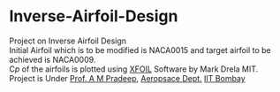 # Inverse-Airfoil-Design  
Project on Inverse Airfoil Design  
Initial Airfoil which is to be modified is NACA0015 and target airfoil to be achieved is NACA0009.   
C*p* of the airfoils is plotted using [XFOIL](http://web.mit.edu/drela/Public/web/xfoil/) Software by Mark Drela MIT.  
Project is Under [Prof. A M Pradeep](https://www.aero.iitb.ac.in/~ampradeep/), [Aeropsace Dept.](https://www.aero.iitb.ac.in/home/) [IIT Bombay](http://www.iitb.ac.in/)
